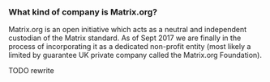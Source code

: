 ### What kind of company is Matrix.org?

Matrix.org is an open initiative which acts as a neutral and independent custodian of the Matrix standard. As of Sept 2017 we are finally in the process of incorporating it as a dedicated non-profit entity (most likely a limited by guarantee UK private company called the Matrix.org Foundation).

TODO rewrite